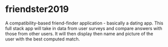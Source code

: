 # friendster2019
A compatibility-based friend-finder application - basically a dating app. This full stack app will take in data from user surveys and compare answers with those from other users. It will then display then name and picture of the user with the best computed match.

